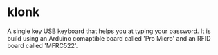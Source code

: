 # klonk
A single key USB keyboard that helps you at typing your password. It is build using an Arduino comaptible board called 'Pro Micro' and an RFID board called 'MFRC522'. 
